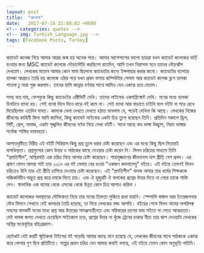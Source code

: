 ```yaml
---
layout: post
title:  "জানালা"
date:   2017-07-16 21:08:02 +0600
<!-- categories: quotes -->
<!-- img: Turkish_Language.jpg -->
tags: [Facebook Posts, Turkey]
---
```



ক্যাডেট কলেজ নিয়ে আমার আগ্রহ জন্ম হয় অনেক পরে। আমার আশেপাশের ভালো ছাত্ররা যখন ক্যাডেট কলেজের ভর্তি হওয়ার জন্য MSC ক্যাডেট কলেজে দৌড়াদৌড়ি করছিলো রাতদিন, আমি তখন নিরাসক্ত মনে তাদের দৌড়ঝাঁপ দেখতাম। লেখকের মতোন আমার কোন মামা ছিলোনা ক্যাডেটের জন্যে ইন্সপায়ার করার জন্যে। ক্যাডেটের ব্যাপারে হালকা আগ্রহও তৈরি হয় কলেজে ওঠার পরে যখন প্রথম বাসায় কম্পিউটার পেলাম আর ক্যাডেট কলেজ ব্লগে হালকা পাতলা ঢু মারা শুরু করলাম। তাদের হাসি কান্নার বর্ণনার সাথে আমিও যেন একাত্ম হয়ে যেতাম।

সময় বয়ে যায়, ফেসবুকে কিছু ক্যাডেটের এক্টিভিটি দেখি। তাদের লাইফের একমপ্লিশ্মেন্ট দেখি। মনের মধ্যে হালকা চিনচিনে ব্যাথা হয়। সেই ব্যাথা দিনে দিনে বাড়ে বই কমে না। সেই ব্যাথা আর বাড়াতে চাইনি বলে বইটা না পরে রেখে দিয়েছিলাম এতদিন যাবত। কালকে খেলা দেখতে দেখতে হঠাত ভাবলাম যে, পড়েই দেখিনা কি আছে।
লেখকের নিজের জীবনের কাহিনী কিনা আমি জানিনা, কিন্তু ক্যাডেট লাইফের একটা চিত্র তুলে ধরেছেন তিনি। প্রতিদিন সকালে ড্রিল, পিটি, প্রেপ, নামাজ, একটা শৃঙ্খলিত জীবনের বর্ণনা নিয়ে লেখা বইটি। সাথে আছে বাধ ভাঙ্গা উচ্ছ্বাস, নিয়ম ভাঙ্গার সর্বোচ্চ শাস্তির ভয়াবহতা।

আপাতদৃষ্টিতে নিরীহ এই বইটি সিরিয়াস কিছু প্রশ্ন তুলে ধরার চেষ্টা করেছেন এবং এর মধ্যে কিছু ছিল নিতান্তই বালখিল্যতা। প্রশ্নগুলোর কোন উত্তর ও পাঠকের কাছে দেওয়ার চেষ্টা করেন নি। মিলন চরিত্রের মাধ্যমে তিনি "প্রগতিশীল", অস্থিরমতি এক চরিত্র নিয়ে আসার চেষ্টা করেছেন। শাহাদুজ্জানের জীবনানন্দ দাস প্রীতি বেশ প্রবল। এর প্রমাণ যেমন আমরা পাই তার ২০১৭ এর বই মেলায় বের হওয়া "একজন কমলালেবু" বইয়ে। এই বইয়ে তেমনই মিলন চরিত্রেও উনি তার এই প্রীতি চাপিয়ে দেওয়ার চেষ্টা করেছেন। এই "প্রগতিশীল" বালক আবার তার ধর্মের শিক্ষককে লজিকবিহীন অদ্ভুত প্রশ্ন করে চমকে দিতে চায়। এবং ঐ হুজুরটি ঐ বালকের প্রশ্নের উত্তর দিতে না পেরে তাকে শাস্তি দেন। স্বাভাবিক এক বামের থেকে এসবের থেকে উন্নত কোন চিত্র আশাও করিনা ।

ক্যাডেট কলেজের অবস্থানের যৌক্তিকতা নিয়ে তার মনের তিক্ততা লুকিয়ে রাখা যায়নি। স্পেশালি বাঙ্গাল আর ইংরেজপনার যৌথ মিলনে সেখানে যেই কালচার তৈরি হয়েছে, তা নিয়ে লেখকের বড্ড আপত্তি।
বইয়ের শেষে মিলন নামের অপরিপক্ব মননের বালকটি মনের মধ্যে প্রশ্ন আর উত্তরের সামঞ্জস্যহীনতা এবং পরিবারের চাপের ভার সইতে না পেতে আত্মহত্যা। যেই বালক জগত দেখতে চেয়েছিল সাইকেলে চড়ে, প্রশ্নের উত্তর না খুঁজে ট্রেনের চাকার নীচে তার ঝাপ দেওয়াটা লেখকের অস্থির মনোবৃত্তির বহিঃপ্রকাশ।

ছোটখাট যেই কয়টি স্মৃতিকথা টাইপের বই পড়েছি আমার কাছে মনে হয়েছে যে, লেখকের জীবনের সাথে পাঠককে একাত্ম করে ফেলার গুণ ছিল প্রতিটিতে। গল্পের প্রধান চরিত্র যেন আমার কথাই বলছে, এই বইয়ে তেমন কোন অনুভূতি পাইনি।